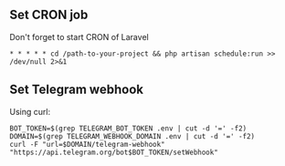 ## Set CRON job
Don't forget to start CRON of Laravel
```
* * * * * cd /path-to-your-project && php artisan schedule:run >> /dev/null 2>&1
```
## Set Telegram webhook

Using curl:
```
BOT_TOKEN=$(grep TELEGRAM_BOT_TOKEN .env | cut -d '=' -f2)
DOMAIN=$(grep TELEGRAM_WEBHOOK_DOMAIN .env | cut -d '=' -f2)
curl -F "url=$DOMAIN/telegram-webhook" "https://api.telegram.org/bot$BOT_TOKEN/setWebhook"
```

